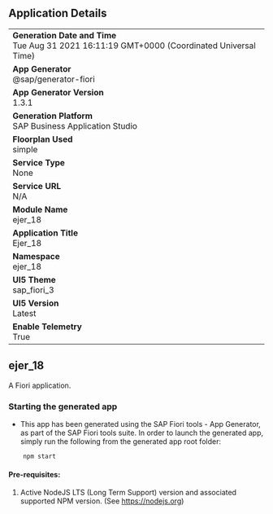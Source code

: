 ## Application Details
|               |
| ------------- |
|**Generation Date and Time**<br>Tue Aug 31 2021 16:11:19 GMT+0000 (Coordinated Universal Time)|
|**App Generator**<br>@sap/generator-fiori|
|**App Generator Version**<br>1.3.1|
|**Generation Platform**<br>SAP Business Application Studio|
|**Floorplan Used**<br>simple|
|**Service Type**<br>None|
|**Service URL**<br>N/A
|**Module Name**<br>ejer_18|
|**Application Title**<br>Ejer_18|
|**Namespace**<br>ejer_18|
|**UI5 Theme**<br>sap_fiori_3|
|**UI5 Version**<br>Latest|
|**Enable Telemetry**<br>True|

## ejer_18

A Fiori application.

### Starting the generated app

-   This app has been generated using the SAP Fiori tools - App Generator, as part of the SAP Fiori tools suite.  In order to launch the generated app, simply run the following from the generated app root folder:

```
    npm start
```

#### Pre-requisites:

1. Active NodeJS LTS (Long Term Support) version and associated supported NPM version.  (See https://nodejs.org)


